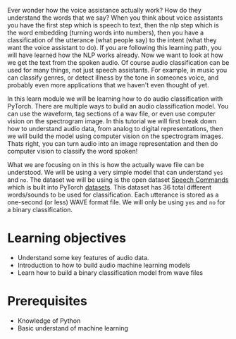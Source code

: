 
Ever wonder how the voice assistance actually work? How do they understand the words that we say? When you think about voice assistants you have the first step which is speech to text, then the nlp step which is the word embedding (turning words into numbers), then you have a classification of the utterance (what people say) to the intent (what they want the voice assistant to do). If you are following this learning path, you will have learned how the NLP works already. Now we want to look at how we get the text from the spoken audio. Of course audio classification can be used for many things, not just speech assistants. For example, in music you can classify genres, or detect illness by the tone in someones voice, and probably even more applications that we haven't even thought of yet.

In this learn module we will be learning how to do audio classification with PyTorch. There are multiple ways to build an audio classification model. You can use the waveform, tag sections of a wav file, or even use computer vision on the spectrogram image. In this tutorial we will first break down how to understand audio data, from analog to digital representations, then we will build the model using computer vision on the spectrogram images. Thats right, you can turn audio into an image representation and then do computer vision to classify the word spoken!

What we are focusing on in this is how the actually wave file can be understood. We will be using a very simple model that can understand `yes` and `no`. The dataset we will be using is the open dataset [Speech Commands](https://pytorch.org/audio/stable/datasets.html#speechcommands) which is built into PyTorch [datasets](https://pytorch.org/audio/stable/datasets.html). This dataset has 36 total different words/sounds to be used for classification. Each utterance is stored as a one-second (or less) WAVE format file. We will only be using `yes` and `no` for a binary classification. 

# Learning objectives
- Understand some key features of audio data.
- Introduction to how to build audio machine learning models
- Learn how to build a binary classification model from wave files

# Prerequisites

- Knowledge of Python
- Basic understand of machine learning
